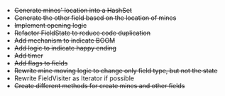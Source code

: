 * ~~Generate mines' location into a HashSet~~
* ~~Generate the other field based on the location of mines~~
* ~~Implement opening logic~~
* ~~Refactor FieldState to reduce code duplication~~
* ~~Add mechanism to indicate BOOM~~
* ~~Add logic to indicate happy ending~~
* ~~Add timer~~
* ~~Add flags to fields~~
* ~~Rewrite mine moving logic to change only field type, but not the state~~
* Rewrite FieldVisiter as Iterator if possible
* ~~Create different methods for create mines and other fields~~